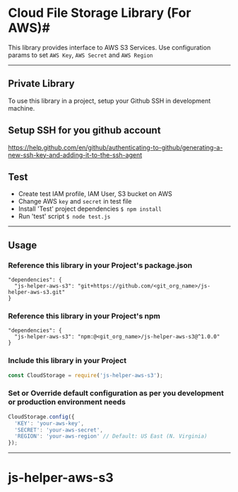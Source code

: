 # Cloud File Storage Library (For AWS)#

This library provides interface to AWS S3 Services. Use configuration params to set `AWS Key`, `AWS Secret` and `AWS Region`


**************************************************


Private Library
---------------
To use this library in a project, setup your Github SSH in development machine.


Setup SSH for you github account
--------------------------------
https://help.github.com/en/github/authenticating-to-github/generating-a-new-ssh-key-and-adding-it-to-the-ssh-agent


Test
----
* Create test IAM profile, IAM User, S3 bucket on AWS
* Change AWS `key` and `secret` in test file
* Install 'Test' project dependencies `$ npm install`
* Run 'test' script `$ node test.js`


**************************************************


Usage
-----
### Reference this library in your Project's package.json
```
"dependencies": {
  "js-helper-aws-s3": "git+https://github.com/<git_org_name>/js-helper-aws-s3.git"
}
```

### Reference this library in your Project's npm
```
"dependencies": {
  "js-helper-aws-s3": "npm:@<git_org_name>/js-helper-aws-s3@^1.0.0"
}
```


### Include this library in your Project
```javascript
const CloudStorage = require('js-helper-aws-s3');
```


### Set or Override default configuration as per you development or production environment needs
```javascript
CloudStorage.config({
  'KEY': 'your-aws-key',
  'SECRET': 'your-aws-secret',
  'REGION': 'your-aws-region' // Default: US East (N. Virginia)
});
```


**************************************************
# js-helper-aws-s3
